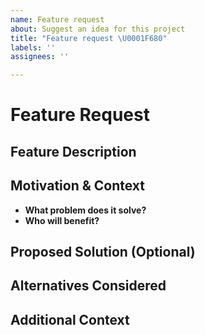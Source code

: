 ```yaml
---
name: Feature request
about: Suggest an idea for this project
title: "Feature request \U0001F680"
labels: ''
assignees: ''

---
```


<!--
Thank you for suggesting improvements to our project!
Before submitting, please:
  - Search for similar feature requests.
  - Check our roadmap and CONTRIBUTING guide for context.
-->

# Feature Request

## Feature Description
<!-- Provide a clear and concise description of the feature or improvement you’d like to see. -->

## Motivation & Context
<!-- Explain why this feature is important and how it will benefit users. -->
- **What problem does it solve?**
- **Who will benefit?**

## Proposed Solution (Optional)
<!-- Describe any ideas on how you might implement the feature. This section is optional, but any input is welcome. -->

## Alternatives Considered
<!-- Describe any alternative solutions or features you've considered. -->

## Additional Context
<!-- Add any other context, screenshots, or links that might help explain your request. -->
